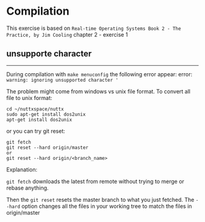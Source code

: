 # Compilation



This exercise is based on ```Real-time Operating Systems Book 2 - The Practice, by Jim Cooling``` chapter 2 - exercise 1

## unsupporte character
-----------------------

During compilation with `make menuconfig` the following error appear: error: ` warning: ignoring unsupported character '`

The problem might come from windows vs unix file format. To convert all file to unix format:

```
cd ~/nuttxspace/nuttx
sudo apt-get install dos2unix
apt-get install dos2unix
```

or you can try git reset:

```
git fetch
git reset --hard origin/master
or
git reset --hard origin/<branch_name>
```

Explanation:

`git fetch` downloads the latest from remote without trying to merge or rebase anything.

Then the `git reset` resets the master branch to what you just fetched. The `--hard` option changes all the files in your working tree to match the files in origin/master